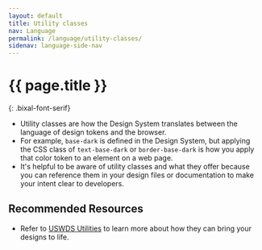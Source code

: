 ```yaml
---
layout: default
title: Utility classes
nav: Language
permalink: /language/utility-classes/
sidenav: language-side-nav
---
```

# {{ page.title }}
{: .bixal-font-serif}

- Utility classes are how the Design System translates between the language of design tokens and the browser.
- For example, `base-dark` is defined in the Design System, but applying the CSS class of `text-base-dark` or `border-base-dark` is how you apply that color token to an element on a web page.
- It's helpful to be aware of utility classes and what they offer because you can reference them in your design files or documentation to make your intent clear to developers.

## Recommended Resources
- Refer to [USWDS Utilities](https://designsystem.digital.gov/utilities/) to learn more about how they can bring your designs to life. 